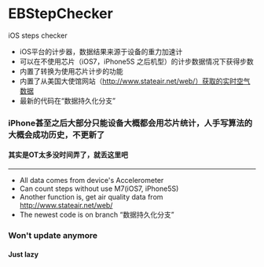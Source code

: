 # EBStepChecker
iOS steps checker

* iOS平台的计步器，数据结果来源于设备的重力加速计
* 可以在不使用芯片（iOS7，iPhone5S 之后机型）的计步数据情况下获得步数
* 内置了转换为使用芯片计步的功能
* 内置了从美国大使馆网站（http://www.stateair.net/web/）获取的实时空气数据
* 最新的代码在“数据持久化分支”

### iPhone甚至之后大部分只能设备大概都会用芯片统计，人手写算法的大概会成功历史，不更新了 
#### 其实是OT太多没时间弄了，就丢这里吧

---

* All data comes from device's Accelerometer
* Can count steps without use M7(iOS7, iPhone5S)
* Another function is, get air quality data from  http://www.stateair.net/web/ 
* The newest code is on branch “数据持久化分支”

### Won't update anymore 
#### Just lazy
